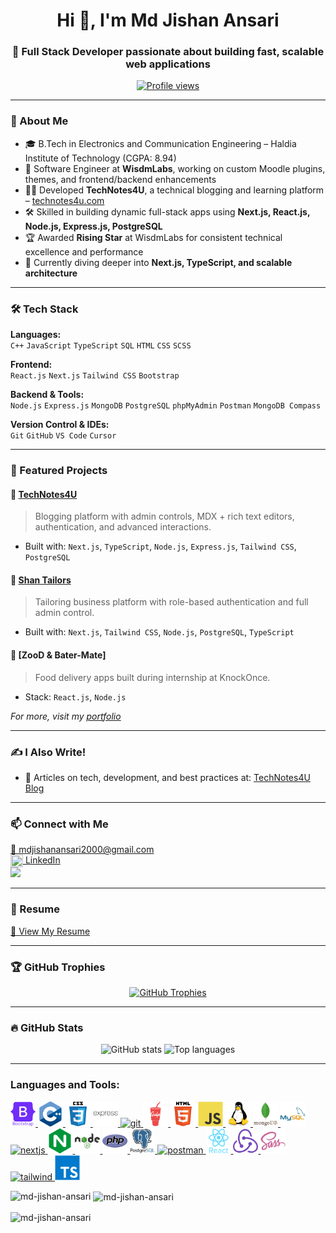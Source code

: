 <h1 align="center">Hi 👋, I'm Md Jishan Ansari</h1>
<h3 align="center">🚀 Full Stack Developer passionate about building fast, scalable web applications</h3>

<p align="center">
  <a href="https://github.com/md-jishan-ansari">
    <img src="https://komarev.com/ghpvc/?username=md-jishan-ansari&label=Profile%20views&color=0e75b6&style=flat" alt="Profile views" />
  </a>
</p>

---

### 🔧 About Me
- 🎓 B.Tech in Electronics and Communication Engineering – Haldia Institute of Technology (CGPA: 8.94)
- 💼 Software Engineer at **WisdmLabs**, working on custom Moodle plugins, themes, and frontend/backend enhancements
- 🧑‍💻 Developed **TechNotes4U**, a technical blogging and learning platform – [technotes4u.com](http://technotes4u.com)
- 🛠️ Skilled in building dynamic full-stack apps using **Next.js, React.js, Node.js, Express.js, PostgreSQL**
- 🏆 Awarded **Rising Star** at WisdmLabs for consistent technical excellence and performance
- 📖 Currently diving deeper into **Next.js, TypeScript, and scalable architecture**

---

### 🛠️ Tech Stack
**Languages:**  
`C++` `JavaScript` `TypeScript` `SQL` `HTML` `CSS` `SCSS`

**Frontend:**  
`React.js` `Next.js` `Tailwind CSS` `Bootstrap`

**Backend & Tools:**  
`Node.js` `Express.js` `MongoDB` `PostgreSQL` `phpMyAdmin` `Postman` `MongoDB Compass`

**Version Control & IDEs:**  
`Git` `GitHub` `VS Code` `Cursor`

---

### 📌 Featured Projects

#### 🔹 [TechNotes4U](https://technotes4u.com/)
> Blogging platform with admin controls, MDX + rich text editors, authentication, and advanced interactions.
- Built with: `Next.js`, `TypeScript`, `Node.js`, `Express.js`, `Tailwind CSS`, `PostgreSQL`

#### 🔹 [Shan Tailors](http://shantailors.in/)
> Tailoring business platform with role-based authentication and full admin control.
- Built with: `Next.js`, `Tailwind CSS`, `Node.js`, `PostgreSQL`, `TypeScript`

#### 🔹 [ZooD & Bater-Mate]
> Food delivery apps built during internship at KnockOnce.
- Stack: `React.js`, `Node.js`

_For more, visit my [portfolio](https://md-jishan-ansari.technotes4u.com/projects)_

---

### ✍️ I Also Write!
- 📘 Articles on tech, development, and best practices at: [TechNotes4U Blog](http://technotes4u.com/)

---

### 📫 Connect with Me
<p align="left">
  <a href="mailto:mdjishanansari2000@gmail.com">📧 mdjishanansari2000@gmail.com</a><br>
  <a href="https://www.linkedin.com/in/md-jishan-ansari-849191202" target="_blank">
    <img align="center" src="https://raw.githubusercontent.com/rahuldkjain/github-profile-readme-generator/master/src/images/icons/Social/linked-in-alt.svg" height="20" width="20" />
    LinkedIn
  </a><br>
  <a href="https://github.com/md-jishan-ansari">
    <img src="https://img.shields.io/github/followers/md-jishan-ansari?label=GitHub&style=social" />
  </a>
</p>

---

### 📄 Resume
[📂 View My Resume](https://md-jishan-ansari.technotes4u.com/MdJishanAnsari.pdf)

---

### 🏆 GitHub Trophies
<p align="center">
  <a href="https://github.com/ryo-ma/github-profile-trophy">
    <img src="https://github-profile-trophy.vercel.app/?username=md-jishan-ansari&theme=algolia&no-frame=true" alt="GitHub Trophies" />
  </a>
</p>

---

### 🔥 GitHub Stats
<p align="center">
  <img src="https://github-readme-stats.vercel.app/api?username=md-jishan-ansari&show_icons=true&theme=algolia" alt="GitHub stats" />
  <img src="https://github-readme-stats.vercel.app/api/top-langs/?username=md-jishan-ansari&layout=compact&theme=algolia" alt="Top languages" />
</p>

---


<h3 align="left">Languages and Tools:</h3>
<p align="left"> <a href="https://getbootstrap.com" target="_blank" rel="noreferrer"> <img src="https://raw.githubusercontent.com/devicons/devicon/master/icons/bootstrap/bootstrap-plain-wordmark.svg" alt="bootstrap" width="40" height="40"/> </a> <a href="https://www.w3schools.com/cpp/" target="_blank" rel="noreferrer"> <img src="https://raw.githubusercontent.com/devicons/devicon/master/icons/cplusplus/cplusplus-original.svg" alt="cplusplus" width="40" height="40"/> </a> <a href="https://www.w3schools.com/css/" target="_blank" rel="noreferrer"> <img src="https://raw.githubusercontent.com/devicons/devicon/master/icons/css3/css3-original-wordmark.svg" alt="css3" width="40" height="40"/> </a> <a href="https://expressjs.com" target="_blank" rel="noreferrer"> <img src="https://raw.githubusercontent.com/devicons/devicon/master/icons/express/express-original-wordmark.svg" alt="express" width="40" height="40"/> </a> <a href="https://git-scm.com/" target="_blank" rel="noreferrer"> <img src="https://www.vectorlogo.zone/logos/git-scm/git-scm-icon.svg" alt="git" width="40" height="40"/> </a> <a href="https://gulpjs.com" target="_blank" rel="noreferrer"> <img src="https://raw.githubusercontent.com/devicons/devicon/master/icons/gulp/gulp-plain.svg" alt="gulp" width="40" height="40"/> </a> <a href="https://www.w3.org/html/" target="_blank" rel="noreferrer"> <img src="https://raw.githubusercontent.com/devicons/devicon/master/icons/html5/html5-original-wordmark.svg" alt="html5" width="40" height="40"/> </a> <a href="https://developer.mozilla.org/en-US/docs/Web/JavaScript" target="_blank" rel="noreferrer"> <img src="https://raw.githubusercontent.com/devicons/devicon/master/icons/javascript/javascript-original.svg" alt="javascript" width="40" height="40"/> </a> <a href="https://www.linux.org/" target="_blank" rel="noreferrer"> <img src="https://raw.githubusercontent.com/devicons/devicon/master/icons/linux/linux-original.svg" alt="linux" width="40" height="40"/> </a> <a href="https://www.mongodb.com/" target="_blank" rel="noreferrer"> <img src="https://raw.githubusercontent.com/devicons/devicon/master/icons/mongodb/mongodb-original-wordmark.svg" alt="mongodb" width="40" height="40"/> </a> <a href="https://www.mysql.com/" target="_blank" rel="noreferrer"> <img src="https://raw.githubusercontent.com/devicons/devicon/master/icons/mysql/mysql-original-wordmark.svg" alt="mysql" width="40" height="40"/> </a> <a href="https://nextjs.org/" target="_blank" rel="noreferrer"> <img src="https://cdn.worldvectorlogo.com/logos/nextjs-2.svg" alt="nextjs" width="40" height="40"/> </a> <a href="https://www.nginx.com" target="_blank" rel="noreferrer"> <img src="https://raw.githubusercontent.com/devicons/devicon/master/icons/nginx/nginx-original.svg" alt="nginx" width="40" height="40"/> </a> <a href="https://nodejs.org" target="_blank" rel="noreferrer"> <img src="https://raw.githubusercontent.com/devicons/devicon/master/icons/nodejs/nodejs-original-wordmark.svg" alt="nodejs" width="40" height="40"/> </a> <a href="https://www.php.net" target="_blank" rel="noreferrer"> <img src="https://raw.githubusercontent.com/devicons/devicon/master/icons/php/php-original.svg" alt="php" width="40" height="40"/> </a> <a href="https://www.postgresql.org" target="_blank" rel="noreferrer"> <img src="https://raw.githubusercontent.com/devicons/devicon/master/icons/postgresql/postgresql-original-wordmark.svg" alt="postgresql" width="40" height="40"/> </a> <a href="https://postman.com" target="_blank" rel="noreferrer"> <img src="https://www.vectorlogo.zone/logos/getpostman/getpostman-icon.svg" alt="postman" width="40" height="40"/> </a> <a href="https://reactjs.org/" target="_blank" rel="noreferrer"> <img src="https://raw.githubusercontent.com/devicons/devicon/master/icons/react/react-original-wordmark.svg" alt="react" width="40" height="40"/> </a> <a href="https://redux.js.org" target="_blank" rel="noreferrer"> <img src="https://raw.githubusercontent.com/devicons/devicon/master/icons/redux/redux-original.svg" alt="redux" width="40" height="40"/> </a> <a href="https://sass-lang.com" target="_blank" rel="noreferrer"> <img src="https://raw.githubusercontent.com/devicons/devicon/master/icons/sass/sass-original.svg" alt="sass" width="40" height="40"/> </a> <a href="https://tailwindcss.com/" target="_blank" rel="noreferrer"> <img src="https://www.vectorlogo.zone/logos/tailwindcss/tailwindcss-icon.svg" alt="tailwind" width="40" height="40"/> </a> <a href="https://www.typescriptlang.org/" target="_blank" rel="noreferrer"> <img src="https://raw.githubusercontent.com/devicons/devicon/master/icons/typescript/typescript-original.svg" alt="typescript" width="40" height="40"/> </a> </p>

<p><img align="left" src="https://github-readme-stats.vercel.app/api/top-langs?username=md-jishan-ansari&show_icons=true&locale=en&layout=compact" alt="md-jishan-ansari" /></p>

<p>&nbsp;<img align="center" src="https://github-readme-stats.vercel.app/api?username=md-jishan-ansari&show_icons=true&locale=en" alt="md-jishan-ansari" /></p>

<p><img align="center" src="https://github-readme-streak-stats.herokuapp.com/?user=md-jishan-ansari&" alt="md-jishan-ansari" /></p>
